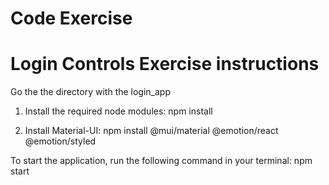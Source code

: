 # Code Exercise

# Login Controls Exercise instructions

Go the the directory with the login_app

1. Install the required node modules:
npm install

2. Install Material-UI:
npm install @mui/material @emotion/react @emotion/styled

To start the application, run the following command in your terminal:
npm start
